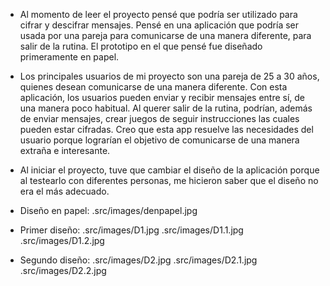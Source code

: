 - Al momento de leer el proyecto pensé que podría ser utilizado para cifrar y descifrar mensajes. Pensé en una aplicación que podría ser usada por una pareja para comunicarse de una manera diferente, para salir de la rutina. 
El prototipo en el que pensé fue diseñado primeramente en papel. 

- Los principales usuarios de mi proyecto son una pareja de 25 a 30 años, quienes desean comunicarse de una manera diferente. Con esta aplicación, los usuarios pueden enviar y recibir mensajes entre sí, de una manera poco habitual. Al querer salir de la rutina, podrían, además de enviar mensajes, crear juegos de seguir instrucciones las cuales pueden estar cifradas. 
Creo que esta app resuelve las necesidades del usuario porque lograrían el objetivo de comunicarse de una manera extraña e interesante.

- Al iniciar el proyecto, tuve que cambiar el diseño de la aplicación porque al testearlo con diferentes personas, me hicieron saber que el diseño no era el más adecuado. 

- Diseño en papel:
.src/images/denpapel.jpg

- Primer diseño:
.src/images/D1.jpg
.src/images/D1.1.jpg
.src/images/D1.2.jpg

- Segundo diseño:
.src/images/D2.jpg
.src/images/D2.1.jpg
.src/images/D2.2.jpg
